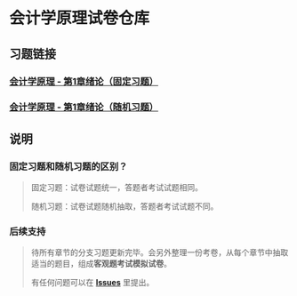 # 会计学原理试卷仓库

## 习题链接

### [会计学原理 - 第1章绪论（固定习题）](http://saishi.cnki.net/ddz/h6wWHz1cLt)
### [会计学原理 - 第1章绪论（随机习题）](http://saishi.cnki.net/ddz/9oqtudtgu5)

## 说明

### 固定习题和随机习题的区别？

> 固定习题：试卷试题统一，答题者考试试题相同。
> 
> 随机习题：试卷试题随机抽取，答题者考试试题不同。

### 后续支持

> 待所有章节的分支习题更新完毕。会另外整理一份考卷，从每个章节中抽取适当的题目，组成**客观题考试模拟试卷**。
> 
> 有任何问题可以在 **[Issues](https://github.com/dreamCirno/Princlples-of-Accounts/issues)** 里提出。
